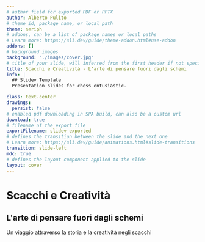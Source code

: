 ```yaml
---
# author field for exported PDF or PPTX
author: Alberto Pulito
# theme id, package name, or local path
theme: seriph
# addons, can be a list of package names or local paths
# Learn more: https://sli.dev/guide/theme-addon.html#use-addon
addons: []
# background images
background: "./images/cover.jpg"
# title of your slide, will inferred from the first header if not specified
title: Scacchi e Creatività - L'arte di pensare fuori dagli schemi
info: |
  ## Slidev Template
  Presentation slides for chess entusiastic.

class: text-center
drawings:
  persist: false
# enabled pdf downloading in SPA build, can also be a custom url
download: true
# filename of the export file
exportFilename: slidev-exported
# defines the transition between the slide and the next one
# Learn more: https://sli.dev/guide/animations.html#slide-transitions
transition: slide-left
mdc: true
# defines the layout component applied to the slide
layout: cover
---
```


# Scacchi e Creatività  
## L'arte di pensare fuori dagli schemi   
<span class="text-sm opacity-50">Un viaggio attraverso la storia e la creatività negli scacchi</span>

<div @click="$slidev.nav.next" class="absolute bottom-6 right-6 text-xl py-1" hover:bg="white op-10">
  <carbon:arrow-right />
</div>
